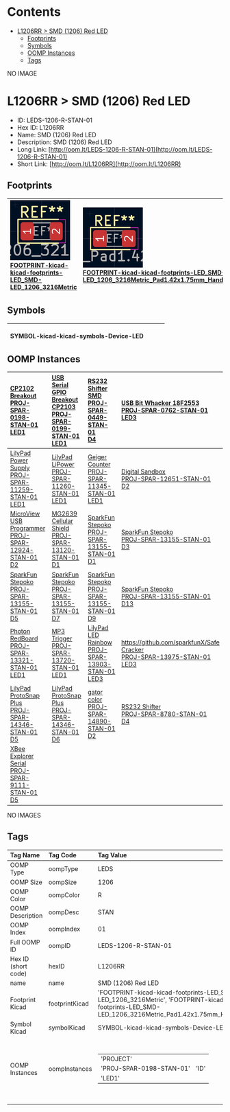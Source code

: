 



Contents
========

* [L1206RR > SMD (1206) Red LED](#l1206rr--smd-1206-red-led)
	* [Footprints](#footprints)
	* [Symbols](#symbols)
	* [OOMP Instances](#oomp-instances)
	* [Tags](#tags)
  
NO IMAGE  
# L1206RR > SMD (1206) Red LED

- ID: LEDS-1206-R-STAN-01
- Hex ID: L1206RR
- Name: SMD (1206) Red LED
- Description: SMD (1206) Red LED
- Long Link: [http://oom.lt/LEDS-1206-R-STAN-01](http://oom.lt/LEDS-1206-R-STAN-01)
- Short Link: [http://oom.lt/L1206RR](http://oom.lt/L1206RR)

## Footprints
  

|[![](https://raw.githubusercontent.com/oomlout/oomlout_OOMP_eda_V2/main/FOOTPRINT/kicad/kicad-footprints/LED_SMD/LED_1206_3216Metric/image_140.png)<br>FOOTPRINT-kicad-kicad-footprints-LED_SMD-LED_1206_3216Metric](https://github.com/oomlout/oomlout_OOMP_eda_V2/tree/main/FOOTPRINT/kicad/kicad-footprints/LED_SMD/LED_1206_3216Metric/)|[![](https://raw.githubusercontent.com/oomlout/oomlout_OOMP_eda_V2/main/FOOTPRINT/kicad/kicad-footprints/LED_SMD/LED_1206_3216Metric_Pad1.42x1.75mm_HandSolder/image_140.png)<br>FOOTPRINT-kicad-kicad-footprints-LED_SMD-LED_1206_3216Metric_Pad1.42x1.75mm_HandSolder](https://github.com/oomlout/oomlout_OOMP_eda_V2/tree/main/FOOTPRINT/kicad/kicad-footprints/LED_SMD/LED_1206_3216Metric_Pad1.42x1.75mm_HandSolder/)|||
| :--- | :--- | :--- | :--- |

## Symbols
  

|![]()<br>SYMBOL-kicad-kicad-symbols-Device-LED||||
| :--- | :--- | :--- | :--- |

## OOMP Instances
  

|[CP2102 Breakout<br>PROJ-SPAR-0198-STAN-01<br>LED1](https://github.com/oomlout/oomlout_OOMP_projects_V2/tree/main/PROJ/SPAR/0198/STAN/01/)|[USB Serial GPIO Breakout CP2103<br>PROJ-SPAR-0199-STAN-01<br>LED1](https://github.com/oomlout/oomlout_OOMP_projects_V2/tree/main/PROJ/SPAR/0199/STAN/01/)|[RS232 Shifter SMD<br>PROJ-SPAR-0449-STAN-01<br>D4](https://github.com/oomlout/oomlout_OOMP_projects_V2/tree/main/PROJ/SPAR/0449/STAN/01/)|[USB Bit Whacker 18F2553<br>PROJ-SPAR-0762-STAN-01<br>LED3](https://github.com/oomlout/oomlout_OOMP_projects_V2/tree/main/PROJ/SPAR/0762/STAN/01/)|
| :--- | :--- | :--- | :--- |
|[LilyPad Power Supply<br>PROJ-SPAR-11259-STAN-01<br>LED1](https://github.com/oomlout/oomlout_OOMP_projects_V2/tree/main/PROJ/SPAR/11259/STAN/01/)|[LilyPad LiPower<br>PROJ-SPAR-11260-STAN-01<br>LED1](https://github.com/oomlout/oomlout_OOMP_projects_V2/tree/main/PROJ/SPAR/11260/STAN/01/)|[Geiger Counter<br>PROJ-SPAR-11345-STAN-01<br>LED1](https://github.com/oomlout/oomlout_OOMP_projects_V2/tree/main/PROJ/SPAR/11345/STAN/01/)|[Digital Sandbox<br>PROJ-SPAR-12651-STAN-01<br>D2](https://github.com/oomlout/oomlout_OOMP_projects_V2/tree/main/PROJ/SPAR/12651/STAN/01/)|
|[MicroView USB Programmer<br>PROJ-SPAR-12924-STAN-01<br>D2](https://github.com/oomlout/oomlout_OOMP_projects_V2/tree/main/PROJ/SPAR/12924/STAN/01/)|[MG2639 Cellular Shield<br>PROJ-SPAR-13120-STAN-01<br>D1](https://github.com/oomlout/oomlout_OOMP_projects_V2/tree/main/PROJ/SPAR/13120/STAN/01/)|[SparkFun Stepoko<br>PROJ-SPAR-13155-STAN-01<br>D1](https://github.com/oomlout/oomlout_OOMP_projects_V2/tree/main/PROJ/SPAR/13155/STAN/01/)|[SparkFun Stepoko<br>PROJ-SPAR-13155-STAN-01<br>D3](https://github.com/oomlout/oomlout_OOMP_projects_V2/tree/main/PROJ/SPAR/13155/STAN/01/)|
|[SparkFun Stepoko<br>PROJ-SPAR-13155-STAN-01<br>D5](https://github.com/oomlout/oomlout_OOMP_projects_V2/tree/main/PROJ/SPAR/13155/STAN/01/)|[SparkFun Stepoko<br>PROJ-SPAR-13155-STAN-01<br>D7](https://github.com/oomlout/oomlout_OOMP_projects_V2/tree/main/PROJ/SPAR/13155/STAN/01/)|[SparkFun Stepoko<br>PROJ-SPAR-13155-STAN-01<br>D9](https://github.com/oomlout/oomlout_OOMP_projects_V2/tree/main/PROJ/SPAR/13155/STAN/01/)|[SparkFun Stepoko<br>PROJ-SPAR-13155-STAN-01<br>D13](https://github.com/oomlout/oomlout_OOMP_projects_V2/tree/main/PROJ/SPAR/13155/STAN/01/)|
|[Photon RedBoard<br>PROJ-SPAR-13321-STAN-01<br>LED1](https://github.com/oomlout/oomlout_OOMP_projects_V2/tree/main/PROJ/SPAR/13321/STAN/01/)|[MP3 Trigger<br>PROJ-SPAR-13720-STAN-01<br>LED1](https://github.com/oomlout/oomlout_OOMP_projects_V2/tree/main/PROJ/SPAR/13720/STAN/01/)|[LilyPad LED Rainbow<br>PROJ-SPAR-13903-STAN-01<br>LED3](https://github.com/oomlout/oomlout_OOMP_projects_V2/tree/main/PROJ/SPAR/13903/STAN/01/)|[https://github.com/sparkfunX/Safe Cracker<br>PROJ-SPAR-13975-STAN-01<br>LED3](https://github.com/oomlout/oomlout_OOMP_projects_V2/tree/main/PROJ/SPAR/13975/STAN/01/)|
|[LilyPad ProtoSnap Plus<br>PROJ-SPAR-14346-STAN-01<br>D5](https://github.com/oomlout/oomlout_OOMP_projects_V2/tree/main/PROJ/SPAR/14346/STAN/01/)|[LilyPad ProtoSnap Plus<br>PROJ-SPAR-14346-STAN-01<br>D6](https://github.com/oomlout/oomlout_OOMP_projects_V2/tree/main/PROJ/SPAR/14346/STAN/01/)|[gator color<br>PROJ-SPAR-14890-STAN-01<br>D2](https://github.com/oomlout/oomlout_OOMP_projects_V2/tree/main/PROJ/SPAR/14890/STAN/01/)|[RS232 Shifter<br>PROJ-SPAR-8780-STAN-01<br>D4](https://github.com/oomlout/oomlout_OOMP_projects_V2/tree/main/PROJ/SPAR/8780/STAN/01/)|
|[XBee Explorer Serial<br>PROJ-SPAR-9111-STAN-01<br>D5](https://github.com/oomlout/oomlout_OOMP_projects_V2/tree/main/PROJ/SPAR/9111/STAN/01/)||||
  
NO IMAGES  
## Tags
  

|Tag Name|Tag Code|Tag Value|
| :--- | :--- | :--- |
|OOMP Type|oompType|LEDS|
|OOMP Size|oompSize|1206|
|OOMP Color|oompColor|R|
|OOMP Description|oompDesc|STAN|
|OOMP Index|oompIndex|01|
|Full OOMP ID|oompID|LEDS-1206-R-STAN-01|
|Hex ID (short code)|hexID|L1206RR|
|name|name|SMD (1206) Red LED|
|Footprint Kicad|footprintKicad|'FOOTPRINT-kicad-kicad-footprints-LED_SMD-LED_1206_3216Metric', 'FOOTPRINT-kicad-kicad-footprints-LED_SMD-LED_1206_3216Metric_Pad1.42x1.75mm_HandSolder'|
|Symbol Kicad|symbolKicad|SYMBOL-kicad-kicad-symbols-Device-LED|
|OOMP Instances|oompInstances|<table><tr><td>'PROJECT'</td></tr><tr><td> 'PROJ-SPAR-0198-STAN-01'</td><td> 'ID'</td></tr><tr><td> 'LED1'</td></tr></table></td><td> <table><tr><td>'PROJECT'</td></tr><tr><td> 'PROJ-SPAR-0199-STAN-01'</td><td> 'ID'</td></tr><tr><td> 'LED1'</td></tr></table></td><td> <table><tr><td>'PROJECT'</td></tr><tr><td> 'PROJ-SPAR-0449-STAN-01'</td><td> 'ID'</td></tr><tr><td> 'D4'</td></tr></table></td><td> <table><tr><td>'PROJECT'</td></tr><tr><td> 'PROJ-SPAR-0762-STAN-01'</td><td> 'ID'</td></tr><tr><td> 'LED3'</td></tr></table></td><td> <table><tr><td>'PROJECT'</td></tr><tr><td> 'PROJ-SPAR-11259-STAN-01'</td><td> 'ID'</td></tr><tr><td> 'LED1'</td></tr></table></td><td> <table><tr><td>'PROJECT'</td></tr><tr><td> 'PROJ-SPAR-11260-STAN-01'</td><td> 'ID'</td></tr><tr><td> 'LED1'</td></tr></table></td><td> <table><tr><td>'PROJECT'</td></tr><tr><td> 'PROJ-SPAR-11345-STAN-01'</td><td> 'ID'</td></tr><tr><td> 'LED1'</td></tr></table></td><td> <table><tr><td>'PROJECT'</td></tr><tr><td> 'PROJ-SPAR-12651-STAN-01'</td><td> 'ID'</td></tr><tr><td> 'D2'</td></tr></table></td><td> <table><tr><td>'PROJECT'</td></tr><tr><td> 'PROJ-SPAR-12924-STAN-01'</td><td> 'ID'</td></tr><tr><td> 'D2'</td></tr></table></td><td> <table><tr><td>'PROJECT'</td></tr><tr><td> 'PROJ-SPAR-13120-STAN-01'</td><td> 'ID'</td></tr><tr><td> 'D1'</td></tr></table></td><td> <table><tr><td>'PROJECT'</td></tr><tr><td> 'PROJ-SPAR-13155-STAN-01'</td><td> 'ID'</td></tr><tr><td> 'D1'</td></tr></table></td><td> <table><tr><td>'PROJECT'</td></tr><tr><td> 'PROJ-SPAR-13155-STAN-01'</td><td> 'ID'</td></tr><tr><td> 'D3'</td></tr></table></td><td> <table><tr><td>'PROJECT'</td></tr><tr><td> 'PROJ-SPAR-13155-STAN-01'</td><td> 'ID'</td></tr><tr><td> 'D5'</td></tr></table></td><td> <table><tr><td>'PROJECT'</td></tr><tr><td> 'PROJ-SPAR-13155-STAN-01'</td><td> 'ID'</td></tr><tr><td> 'D7'</td></tr></table></td><td> <table><tr><td>'PROJECT'</td></tr><tr><td> 'PROJ-SPAR-13155-STAN-01'</td><td> 'ID'</td></tr><tr><td> 'D9'</td></tr></table></td><td> <table><tr><td>'PROJECT'</td></tr><tr><td> 'PROJ-SPAR-13155-STAN-01'</td><td> 'ID'</td></tr><tr><td> 'D13'</td></tr></table></td><td> <table><tr><td>'PROJECT'</td></tr><tr><td> 'PROJ-SPAR-13321-STAN-01'</td><td> 'ID'</td></tr><tr><td> 'LED1'</td></tr></table></td><td> <table><tr><td>'PROJECT'</td></tr><tr><td> 'PROJ-SPAR-13720-STAN-01'</td><td> 'ID'</td></tr><tr><td> 'LED1'</td></tr></table></td><td> <table><tr><td>'PROJECT'</td></tr><tr><td> 'PROJ-SPAR-13903-STAN-01'</td><td> 'ID'</td></tr><tr><td> 'LED3'</td></tr></table></td><td> <table><tr><td>'PROJECT'</td></tr><tr><td> 'PROJ-SPAR-13975-STAN-01'</td><td> 'ID'</td></tr><tr><td> 'LED3'</td></tr></table></td><td> <table><tr><td>'PROJECT'</td></tr><tr><td> 'PROJ-SPAR-14346-STAN-01'</td><td> 'ID'</td></tr><tr><td> 'D5'</td></tr></table></td><td> <table><tr><td>'PROJECT'</td></tr><tr><td> 'PROJ-SPAR-14346-STAN-01'</td><td> 'ID'</td></tr><tr><td> 'D6'</td></tr></table></td><td> <table><tr><td>'PROJECT'</td></tr><tr><td> 'PROJ-SPAR-14890-STAN-01'</td><td> 'ID'</td></tr><tr><td> 'D2'</td></tr></table></td><td> <table><tr><td>'PROJECT'</td></tr><tr><td> 'PROJ-SPAR-8780-STAN-01'</td><td> 'ID'</td></tr><tr><td> 'D4'</td></tr></table></td><td> <table><tr><td>'PROJECT'</td></tr><tr><td> 'PROJ-SPAR-9111-STAN-01'</td><td> 'ID'</td></tr><tr><td> 'D5'</td></tr></table>|
||||
